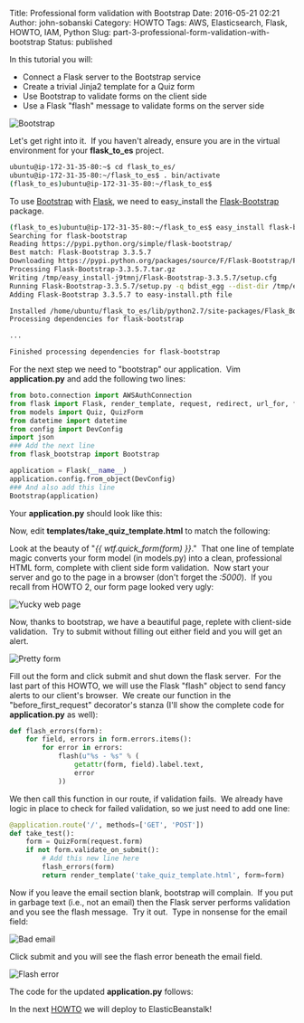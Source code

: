 Title: Professional form validation with Bootstrap
Date: 2016-05-21 02:21
Author: john-sobanski
Category: HOWTO
Tags: AWS, Elasticsearch, Flask, HOWTO, IAM, Python
Slug: part-3-professional-form-validation-with-bootstrap
Status: published

In this tutorial you will:

  - Connect a Flask server to the Bootstrap service
  - Create a trivial Jinja2 template for a Quiz form
  - Use Bootstrap to validate forms on the client side
  - Use a Flask "flash" message to validate forms on the server side

![Bootstrap]({static}/images/Part_3_Professional_form_validation_with_Bootstrap/bootstrap-1024x551.png)

Let's get right into it.  If you haven't already, ensure you are in the virtual environment for your **__flask\_to\_es__** project.

```bash
ubuntu@ip-172-31-35-80:~$ cd flask_to_es/
ubuntu@ip-172-31-35-80:~/flask_to_es$ . bin/activate
(flask_to_es)ubuntu@ip-172-31-35-80:~/flask_to_es$
```

To use [Bootstrap](http://getbootstrap.com/) with [Flask](http://flask.pocoo.org/), we need to easy\_install the [Flask-Bootstrap](https://pythonhosted.org/Flask-Bootstrap/) package.

```bash
(flask_to_es)ubuntu@ip-172-31-35-80:~/flask_to_es$ easy_install flask-bootstrap
Searching for flask-bootstrap
Reading https://pypi.python.org/simple/flask-bootstrap/
Best match: Flask-Bootstrap 3.3.5.7
Downloading https://pypi.python.org/packages/source/F/Flask-Bootstrap/Flask-Bootstrap-3.3.5.7.tar.gz#md5=4471ad68dbf71a3c68e00bd0e1301a9f
Processing Flask-Bootstrap-3.3.5.7.tar.gz
Writing /tmp/easy_install-j9tmnj/Flask-Bootstrap-3.3.5.7/setup.cfg
Running Flask-Bootstrap-3.3.5.7/setup.py -q bdist_egg --dist-dir /tmp/easy_install-j9tmnj/Flask-Bootstrap-3.3.5.7/egg-dist-tmp-yeciJJ
Adding Flask-Bootstrap 3.3.5.7 to easy-install.pth file

Installed /home/ubuntu/flask_to_es/lib/python2.7/site-packages/Flask_Bootstrap-3.3.5.7-py2.7.egg
Processing dependencies for flask-bootstrap

...

Finished processing dependencies for flask-bootstrap
```

For the next step we need to "bootstrap" our application.  Vim **__application.py__** and add the following two lines:

```python
from boto.connection import AWSAuthConnection
from flask import Flask, render_template, request, redirect, url_for, flash
from models import Quiz, QuizForm
from datetime import datetime
from config import DevConfig
import json
### Add the next line
from flask_bootstrap import Bootstrap

application = Flask(__name__)
application.config.from_object(DevConfig)
### And also add this line
Bootstrap(application)
```

Your **__application.py__** should look like this:

<p>
<script src="https://gist.github.com/hatdropper1977/ee72fc709932fde6279e.js"></script>
</p>

Now, edit **__templates/take\_quiz\_template.html__** to match the following:

<p>
<script src="https://gist.github.com/hatdropper1977/a8d9cddb02b0eb6bc074.js"></script>
</p>

Look at the beauty of "*{{ wtf.quick\_form(form) }}*."  That one line of template magic converts your form model (in models.py) into a clean, professional HTML form, complete with client side form validation.  Now start your server and go to the page in a browser (don't forget the *:5000*).  If you recall from HOWTO 2, our form page looked very ugly:

![Yucky web page]({static}/images/Part_3_Professional_form_validation_with_Bootstrap/ugly_web_page-300x109.png)

Now, thanks to bootstrap, we have a beautiful page, replete with client-side validation.  Try to submit without filling out either field and you will get an alert.

![Pretty form]({static}/images/Part_3_Professional_form_validation_with_Bootstrap/pretty_form-300x240.png)

Fill out the form and click submit and shut down the flask server.  For the last part of this HOWTO, we will use the Flask "flash" object to send fancy alerts to our client's browser.  We create our function in the "before\_first\_request" decorator's stanza (I'll show the complete code for **__application.py__** as well):

```python
def flash_errors(form):
    for field, errors in form.errors.items():
        for error in errors:
            flash(u"%s - %s" % (
                getattr(form, field).label.text,
                error
            ))
```

We then call this function in our route, if validation fails.  We already have logic in place to check for failed validation, so we just need to add one line:

```python
@application.route('/', methods=['GET', 'POST'])
def take_test():
    form = QuizForm(request.form)
    if not form.validate_on_submit():
        # Add this new line here
        flash_errors(form)
        return render_template('take_quiz_template.html', form=form)
```

Now if you leave the email section blank, bootstrap will complain.  If you put in garbage text (i.e., not an email) then the Flask server performs validation and you see the flash message.  Try it out.  Type in nonsense for the email field:

![Bad email]({static}/images/Part_3_Professional_form_validation_with_Bootstrap/bad_email-1024x687.png)

Click submit and you will see the flash error beneath the email field.

![Flash error]({static}/images/Part_3_Professional_form_validation_with_Bootstrap/flash_error-1024x698.png)

The code for the updated **__application.py__** follows:

<p>
<script src="https://gist.github.com/hatdropper1977/08e665baa01b483bd234.js"></script>
</p>

In the next [HOWTO]({filename}/part-4-connect-elasticbeanstalk-to-elasticsearch-aws-identity-and-access-management-iam.md) we will deploy to ElasticBeanstalk!
